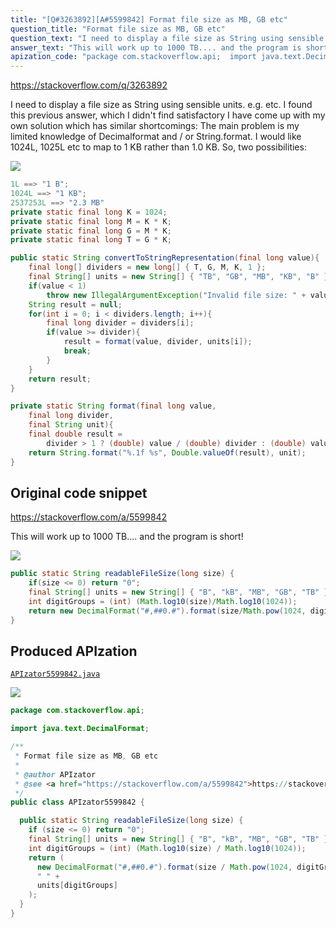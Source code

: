 ```yaml
---
title: "[Q#3263892][A#5599842] Format file size as MB, GB etc"
question_title: "Format file size as MB, GB etc"
question_text: "I need to display a file size as String using sensible units. e.g. etc. I found this previous answer, which I didn't find satisfactory I have come up with my own solution which has similar shortcomings: The main problem is my limited knowledge of Decimalformat and / or String.format. I would like 1024L, 1025L etc to map to 1 KB rather than 1.0 KB. So, two possibilities:"
answer_text: "This will work up to 1000 TB.... and the program is short!"
apization_code: "package com.stackoverflow.api;  import java.text.DecimalFormat;  /**  * Format file size as MB, GB etc  *  * @author APIzator  * @see <a href=\"https://stackoverflow.com/a/5599842\">https://stackoverflow.com/a/5599842</a>  */ public class APIzator5599842 {    public static String readableFileSize(long size) {     if (size <= 0) return \"0\";     final String[] units = new String[] { \"B\", \"kB\", \"MB\", \"GB\", \"TB\" };     int digitGroups = (int) (Math.log10(size) / Math.log10(1024));     return (       new DecimalFormat(\"#,##0.#\").format(size / Math.pow(1024, digitGroups)) +       \" \" +       units[digitGroups]     );   } }"
---
```


https://stackoverflow.com/q/3263892

I need to display a file size as String using sensible units.
e.g.
etc.
I found this previous answer, which I didn&#x27;t find satisfactory
I have come up with my own solution which has similar shortcomings:
The main problem is my limited knowledge of Decimalformat and / or String.format.
I would like 1024L, 1025L etc to map to 1 KB rather than 1.0 KB.
So, two possibilities:


<div class="code-logo"><img src="/stackoverflow.png" /></div>

```java
1L ==> "1 B";
1024L ==> "1 KB";
2537253L ==> "2.3 MB"
private static final long K = 1024;
private static final long M = K * K;
private static final long G = M * K;
private static final long T = G * K;

public static String convertToStringRepresentation(final long value){
    final long[] dividers = new long[] { T, G, M, K, 1 };
    final String[] units = new String[] { "TB", "GB", "MB", "KB", "B" };
    if(value < 1)
        throw new IllegalArgumentException("Invalid file size: " + value);
    String result = null;
    for(int i = 0; i < dividers.length; i++){
        final long divider = dividers[i];
        if(value >= divider){
            result = format(value, divider, units[i]);
            break;
        }
    }
    return result;
}

private static String format(final long value,
    final long divider,
    final String unit){
    final double result =
        divider > 1 ? (double) value / (double) divider : (double) value;
    return String.format("%.1f %s", Double.valueOf(result), unit);
}
```


## Original code snippet

https://stackoverflow.com/a/5599842

This will work up to 1000 TB.... and the program is short!

<div class="code-logo"><img src="/stackoverflow.png" /></div>

```java
public static String readableFileSize(long size) {
    if(size <= 0) return "0";
    final String[] units = new String[] { "B", "kB", "MB", "GB", "TB" };
    int digitGroups = (int) (Math.log10(size)/Math.log10(1024));
    return new DecimalFormat("#,##0.#").format(size/Math.pow(1024, digitGroups)) + " " + units[digitGroups];
}
```

## Produced APIzation

[`APIzator5599842.java`](https://github.com/pasqualesalza/apization/raw/main/data/search/APIzator5599842.java)

<div class="code-logo"><img src="/apizator.png" /></div>

```java
package com.stackoverflow.api;

import java.text.DecimalFormat;

/**
 * Format file size as MB, GB etc
 *
 * @author APIzator
 * @see <a href="https://stackoverflow.com/a/5599842">https://stackoverflow.com/a/5599842</a>
 */
public class APIzator5599842 {

  public static String readableFileSize(long size) {
    if (size <= 0) return "0";
    final String[] units = new String[] { "B", "kB", "MB", "GB", "TB" };
    int digitGroups = (int) (Math.log10(size) / Math.log10(1024));
    return (
      new DecimalFormat("#,##0.#").format(size / Math.pow(1024, digitGroups)) +
      " " +
      units[digitGroups]
    );
  }
}

```